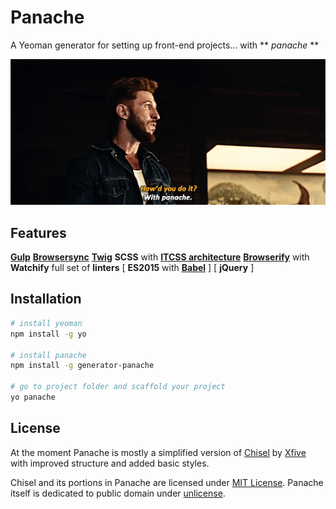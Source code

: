 # Panache 
A Yeoman generator for setting up front-end projects... with ** *panache* **

![](docs/gfx/panache.gif)

## Features
**[Gulp](http://gulpjs.com/)**
**[Browsersync](https://www.browsersync.io/)**
**[Twig](http://twig.sensiolabs.org/)**
**SCSS** with **[ITCSS architecture](https://www.xfive.co/blog/itcss-scalable-maintainable-css-architecture/)**
**[Browserify](http://browserify.org/)** with **Watchify**
full set of **linters**
[ **ES2015** with **[Babel](https://babeljs.io/)** ]
[ **jQuery** ]

## Installation

```bash
# install yeoman
npm install -g yo

# install panache
npm install -g generator-panache

# go to project folder and scaffold your project
yo panache
```

## License

At the moment Panache is mostly a simplified version of [Chisel](https://github.com/xfiveco/generator-chisel/) by [Xfive](https://github.com/xfiveco) with improved structure and added basic styles.

Chisel and its portions in Panache are licensed under [MIT License](https://github.com/noel-noel/generator-panache/blob/master/LICENSE.md#chisel-mit). Panache itself is dedicated to public domain under [unlicense](https://github.com/noel-noel/generator-panache/blob/master/LICENSE.md#panache-unlicense).
